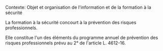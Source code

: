 Contexte: Objet et organisation de l'information     et de la formation à la sécurité

La formation à la sécurité concourt à la prévention des risques professionnels.

Elle constitue l'un des éléments du programme annuel de prévention des risques professionnels prévu au 2° de l'article L. 4612-16.